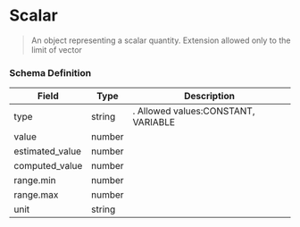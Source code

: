 Scalar
===
>An object representing a scalar quantity. Extension allowed only to the limit of vector

### Schema Definition

|**Field**|**Type**|**Description**|
|---------|--------|---------------|
|type|string|. Allowed values:CONSTANT, VARIABLE
|value|number|
|estimated_value|number|
|computed_value|number|
|range.min|number|
|range.max|number|
|unit|string|
